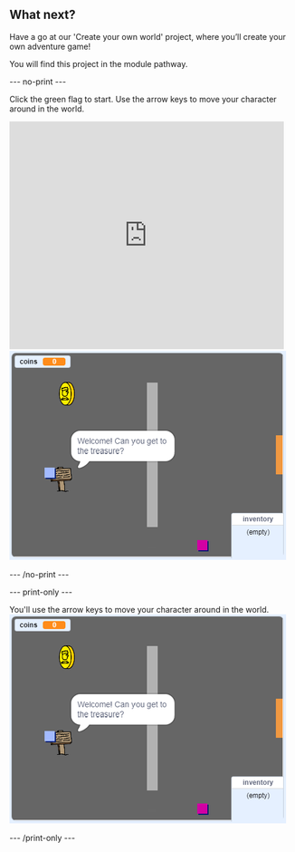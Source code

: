 ## What next?

Have a go at our 'Create your own world' project, where you’ll create your own adventure game!

You will find this project in the module pathway.

--- no-print ---

Click the green flag to start. Use the arrow keys to move your character around in the world.

<div class="scratch-preview">
  <iframe allowtransparency="true" width="485" height="402" src="https://scratch.mit.edu/projects/embed/258757783/?autostart=false" frameborder="0" scrolling="no"></iframe>
  <img src="images/create-showcase.png">
</div>

--- /no-print ---

--- print-only ---

You'll use the arrow keys to move your character around in the world.
![showcase.png](images/create-showcase.png)

--- /print-only ---
